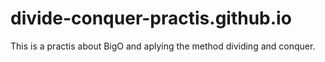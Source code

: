 # divide-conquer-practis.github.io
This is a practis about BigO and aplying the method dividing and conquer.
